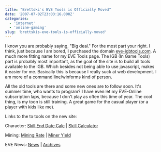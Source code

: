 ```yaml
---
title: "Brettski's EVE Tools is Officially Moved"
date: '2007-07-02T23:03:16.000Z'
categories:
  - 'internet'
  - 'online-gaming'
slug: 'brettskis-eve-tools-is-officially-moved'
---
```


I know you are probably saying, "Big deal." For the most part your right. I think, just because I am bored, I purchased the domain [eve-igbtools.com](http://eve-igbtools.com 'EVE In Game Browser Tools'). A much more fitting name for my EVE Tools page. The IGB (In Game Tools) part is probably most important, as the goal of the site is to build all tools available to the IGB. Which besides not being able to use javascript, makes it easier for me. Basically this is because I really suck at web development. I am more of a command line/winforms kind of person.

All the old tools are there and some new ones are to follow soon. It's summer time, who wants to program? I have even let my EVE-Online subscription laps, because I don't play as often this time of year. The cool thing, is my toon is still training. A great game for the casual player (or a player with kids like me).

Links to the to tools on the new site:

Character: [Skill End Date Calc](http://eve-igbtools.com/Tools/skilldatecalc.aspx) | [Skill Calculator](http://eve-igbtools.com/Tools/skillCalc.aspx)

Mining: [Mining Rate](http://eve-igbtools.com/Tools/miningrate.aspx) | [Miner Yield](http://eve-igbtools.com/Tools/mineryieldcalc.aspx)

EVE News: [News](http://eve-igbtools.com/news/evenews2.aspx) | [Archives](http://eve-igbtools.com/news/NewsArchives.aspx)
